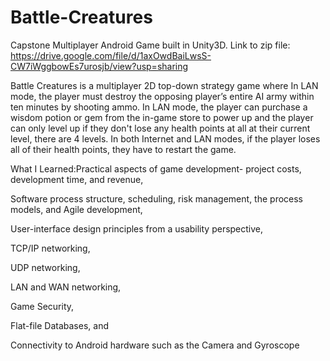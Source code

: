# Battle-Creatures
Capstone Multiplayer Android Game built in Unity3D.
Link to zip file: https://drive.google.com/file/d/1axOwdBaiLwsS-CW7iWggbowEs7urosjb/view?usp=sharing

Battle Creatures is a multiplayer 2D top-down strategy game where In LAN mode, the player must destroy the opposing player’s entire AI army within ten minutes by shooting ammo. In LAN mode, the player can purchase a wisdom potion or gem from the in-game store to power up and the player can only level up if they don't lose any health points at all at their current level, there are 4 levels. In both Internet and LAN modes, if the player loses all of their health points, they have to restart the game. 

What I Learned:Practical aspects of game development- project costs, development time, and revenue, 

Software process structure, scheduling, risk management, the process models, and Agile development, 

User-interface design principles from a usability perspective, 

TCP/IP networking, 

UDP networking,

LAN and WAN networking,

Game Security,

Flat-file Databases, and

Connectivity to Android hardware such as the Camera and Gyroscope

